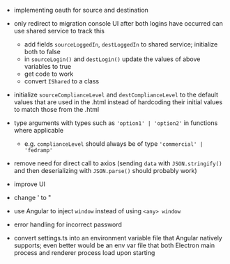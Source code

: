 - implementing oauth for source and destination

- only redirect to migration console UI after both logins have occurred
  can use shared service to track this

  - add fields `sourceLoggedIn`, `destLoggedIn` to shared service; initialize both to false
  - in `sourceLogin()` and `destLogin()` update the values of above variables to true
  - get code to work
  - convert `IShared` to a class

- initialize `sourceComplianceLevel` and `destComplianceLevel` to the default values that are used in the .html instead of hardcoding their initial values to match those from the .html

- type arguments with types such as `'option1' | 'option2'` in functions where applicable

  - e.g. `complianceLevel` should always be of type `'commercial' | 'fedramp'`

- remove need for direct call to axios (sending `data` with `JSON.stringify()` and then deserializing with `JSON.parse()` should probably work)

- improve UI

- change ' to "

- use Angular to inject `window` instead of using `<any> window`

- error handling for incorrect password

- convert settings.ts into an environment variable file that Angular natively supports; even better would be an env var file that both Electron main process and renderer process load upon starting

  
